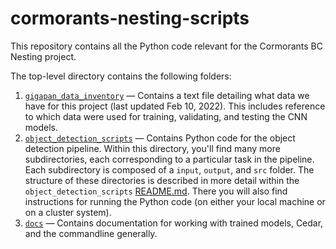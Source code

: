 # cormorants-nesting-scripts
This repository contains all the Python code relevant for the Cormorants BC Nesting project. 

The top-level directory contains the following folders: 
1. [`gigapan_data_inventory`](/gigapan_data_inventory) &mdash; Contains a text file detailing what data we have for this project (last updated Feb 10, 2022). This includes reference to which data were used for training, validating, and testing the CNN models. 
2. [`object_detection_scripts`](/object_detection_scripts) &mdash; Contains Python code for the object detection pipeline. Within this directory, you'll find many more subdirectories, each corresponding to a particular task in the pipeline. Each subdirectory is composed of a `input`, `output`, and `src` folder. The structure of these directories is described in more detail within the `object_detection_scripts` [README.md](/object_detection_scripts/README.md). There you will also find instructions for running the Python code (on either your local machine or on a cluster system). 
3. [`docs`](/docs) &mdash; Contains documentation for working with trained models, Cedar, and the commandline generally.